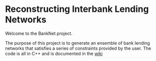 # Reconstructing Interbank Lending Networks

Welcome to the BankNet project.

The purpose of this project is to generate an ensemble of bank lending networks that satisfies a series of constraints provided by the user. The code is all in C++ and is documented in the [wiki](https://bitbucket.org/dougashton/banknet/wiki/Home)

